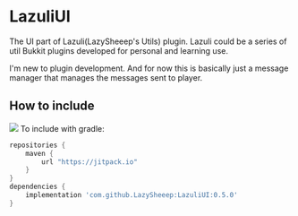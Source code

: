 # LazuliUI

The UI part of Lazuli(LazySheeep's Utils) plugin. Lazuli could be a series of util Bukkit plugins developed for personal and learning use.

I'm new to plugin development. And for now this is basically just a message manager that manages the messages sent to player.

## How to include
[![](https://jitpack.io/v/LazySheeep/LazuliUI.svg)](https://jitpack.io/#LazySheeep/LazuliUI)
To include with gradle:
```groovy
repositories {
    maven {
        url "https://jitpack.io"
    }
}
dependencies {
    implementation 'com.github.LazySheeep:LazuliUI:0.5.0'
}
```